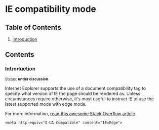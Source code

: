 # IE compatibility mode

## Table of Contents

  1. [Introduction](#introduction)

## Contents

### Introduction

<sup>Status: **under discussion**</sup>

Internet Explorer supports the use of a document compatibility <meta> tag to specify what version of IE the page should be rendered as. Unless circumstances require otherwise, it's most useful to instruct IE to use the latest supported mode with edge mode. <br>

For more information, <a href="http://stackoverflow.com/questions/6771258/whats-the-difference-if-meta-http-equiv-x-ua-compatible-content-ie-edge-e">read this awesome Stack Overflow article</a>.

```
<meta http-equiv="X-UA-Compatible" content="IE=Edge">
```
